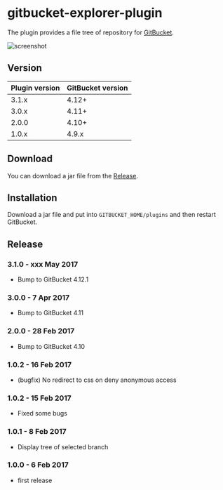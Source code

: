 gitbucket-explorer-plugin
===

The plugin provides a file tree of repository for [GitBucket](https://github.com/gitbucket/gitbucket).

![screenshot](screenshot.png)

Version
---

Plugin version|GitBucket version
:---|:---
3.1.x|4.12+
3.0.x|4.11+
2.0.0| 4.10+
1.0.x|4.9.x

Download
---

You can download a jar file from the [Release](https://github.com/tomoki1207/gitbucket-explorer-plugin/releases).

Installation
---

Download a jar file and put into `GITBUCKET_HOME/plugins` and then restart GitBucket.

Release
---

### 3.1.0 - xxx May 2017

- Bump to GitBucket 4.12.1

### 3.0.0 - 7 Apr 2017

- Bump to GitBucket 4.11

### 2.0.0 - 28 Feb 2017

- Bump to GitBucket 4.10

### 1.0.2 - 16 Feb 2017

- (bugfix) No redirect to css on deny anonymous access

### 1.0.2 - 15 Feb 2017

- Fixed some bugs

### 1.0.1 - 8 Feb 2017

- Display tree of selected branch

### 1.0.0 - 6 Feb 2017

- first release